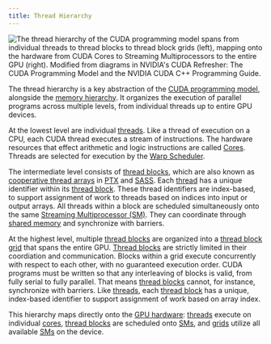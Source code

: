 ```yaml
---
title: Thread Hierarchy
---
```


![The thread hierarchy of the [CUDA programming model](/gpu-glossary/device-software/cuda-programming-model) spans from individual [threads](/gpu-glossary/device-software/thread) to [thread blocks](/gpu-glossary/device-software/thread-block) to [thread block grids](/gpu-glossary/device-software/thread-block-grid) (left), mapping onto the hardware from [CUDA Cores](/gpu-glossary/device-hardware/cuda-core) to [Streaming Multiprocessors](/gpu-glossary/device-hardware/streaming-multiprocessor) to the entire GPU (right). Modified from diagrams in NVIDIA's [CUDA Refresher: The CUDA Programming Model](https://developer.nvidia.com/blog/cuda-refresher-cuda-programming-model/) and the NVIDIA [CUDA C++ Programming Guide](https://docs.nvidia.com/cuda/cuda-c-programming-guide/index.html#programming-model).](themed-image://cuda-programming-model.svg)

The thread hierarchy is a key abstraction of the
[CUDA programming model](/gpu-glossary/device-software/cuda-programming-model),
alongside the
[memory hierarchy](/gpu-glossary/device-software/memory-hierarchy). It organizes
the execution of parallel programs across multiple levels, from individual
threads up to entire GPU devices.

At the lowest level are individual
[threads](/gpu-glossary/device-software/thread). Like a thread of execution on a
CPU, each CUDA thread executes a stream of instructions. The hardware resources
that effect arithmetic and logic instructions are called
[Cores](/gpu-glossary/device-hardware/core). Threads are selected for execution
by the [Warp Scheduler](/gpu-glossary/device-hardware/warp-scheduler).

The intermediate level consists of
[thread blocks](/gpu-glossary/device-software/thread-block), which are also
known as
[cooperative thread arrays](gpu-glosary/device-software/cooperative-thread-array)
in [PTX](/gpu-glossary/device-software/parallel-thread-execution) and
[SASS](/gpu-glossary/device-software/streaming-assembler). Each
[thread](/gpu-glossary/device-software/thread) has a unique identifier within
its [thread block](/gpu-glossary/device-software/thread-block). These thread
identifiers are index-based, to support assignment of work to threads based on
indices into input or output arrays. All threads within a block are scheduled
simultaneously onto the same
[Streaming Multiprocessor (SM)](/gpu-glossary/device-hardware/streaming-multiprocessor).
They can coordinate through
[shared memory](/gpu-glossary/device-software/shared-memory) and synchronize
with barriers.

At the highest level, multiple
[thread blocks](/gpu-glossary/device-software/thread-block) are organized into a
[thread block grid](/gpu-glossary/device-software/thread-block-grid) that spans
the entire GPU. [Thread blocks](/gpu-glossary/device-software/thread-block) are
strictly limited in their coordiation and communication. Blocks within a grid
execute concurrently with respect to each other, with no guaranteed execution
order. CUDA programs must be written so that any interleaving of blocks is
valid, from fully serial to fully parallel. That means
[thread blocks](/gpu-glossary/device-software/thread-block) cannot, for
instance, synchronize with barriers. Like
[threads](/gpu-glossary/device-software/thread), each
[thread block](/gpu-glossary/device-software/thread-block) has a unique,
index-based identifier to support assignment of work based on array index.

This hierarchy maps directly onto the
[GPU hardware](/gpu-glossary/device-hardware):
[threads](/gpu-glossary/device-software/thread) execute on individual
[cores](/gpu-glossary/device-hardware/core),
[thread blocks](/gpu-glossary/device-software/thread-block) are scheduled onto
[SMs](/gpu-glossary/device-hardware/streaming-multiprocessor), and
[grids](/gpu-glossary/device-software/thread-block-grid) utilize all available
[SMs](/gpu-glossary/device-hardware/streaming-multiprocessor) on the device.
